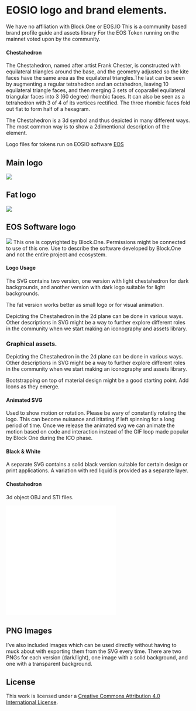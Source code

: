 EOSIO logo and brand elements.
===========
We have no affiliation with Block.One or EOS.IO
This is a community based brand profile guide and assets library
For the EOS Token running on the mainnet voted upon by the community.

#### Chestahedron

The Chestahedron, named after artist Frank Chester, is constructed with equilateral triangles around the base, and the geometry adjusted so the kite faces have the same area as the equilateral triangles.The last can be seen by augmenting a regular tetrahedron and an octahedron, leaving 10 equilateral triangle faces, and then merging 3 sets of coparallel equilateral triangular faces into 3 (60 degree) rhombic faces. It can also be seen as a tetrahedron with 3 of 4 of its vertices rectified. The three rhombic faces fold out flat to form half of a hexagram.

The Chestahedron is a 3d symbol and thus depicted in many different ways.
The most common way is to show a 2dimentional description of the element.

Logo files for tokens run on EOSIO software [EOS](http://eos.io)

## Main logo
![](/logo/Chestahedron-Black.svg)
## Fat logo
![](/logo/Chestahedron-Fat-Black.svg)
## EOS Software logo
![](/logo/Chestahedron-EOSIO-Black.svg)
This one is copyrighted by Block.One. Permissions might be connected to use of this one.
Use to describe the software developed by Block.One and not the entire project and ecosystem.

#### Logo Usage

The SVG contains two version, one version with light chestahedron for dark backgrounds,
and another version with dark logo suitable for light backgrounds. 

The fat version works better as small logo or for visual animation.

Depicting the Chestahedron in the 2d plane can be done in various ways. 
Other descriptions in SVG might be a way to further explore different roles in the community
when we start making an iconography and assets library.

###  Graphical assets.

Depicting the Chestahedron in the 2d plane can be done in various ways. 
Other descriptions in SVG might be a way to further explore different roles in the community
when we start making an iconography and assets library.

Bootstrapping on top of material design might be a good starting point.
Add Icons as they emerge.


#### Animated SVG
Used to show motion or rotation. Please be wary of constantly rotating the logo. This can become nuisance and iritating if left spinning for a long period of time. Once we release the animated svg we can animate the motion based on code and interaction instead of the GIF loop
made popular by Block One during the ICO phase.


#### Black & White

A separate SVG contains a solid black version suitable for certain design or print applications. A variation with red liquid is provided as a separate layer.

#### Chestahedron
3d object OBJ and STI files.

![](/3d/Chestahedron-Element.obj)
![](/3d/Chestahedron-Simple.obj)

## PNG Images

I’ve also included images which can be used directly without having to muck about
with exporting them from the SVG every time. There are two PNGs for each version (dark/light),
one image with a solid background, and one with a transparent background.

## License

This work is licensed under a [Creative Commons Attribution 4.0 International License](http://choosealicense.com/licenses/cc-by-4.0/).